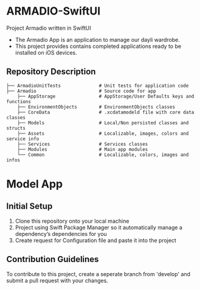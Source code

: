 # ARMADIO-SwiftUI
Project Armadio written in SwiftUI

* The Armadio App is an application to manage our dayli wardrobe.
* This project provides contains completed applications ready to be installed on iOS devices.

## Repository Description
```
├── ArmadioUnitTests              # Unit tests for application code
├── Armadio                       # Source code for app
    ├── AppStorage                # AppStorage/User Defaults keys and functions
    ├── EnvironmentObjects        # EnvironmentObjects classes
    ├── CoreData                  # .xcdatamodeld file with core data classes
    ├── Models                    # Local/Non persisted classes and structs
    ├── Assets                    # Localizable, images, colors and service info
    ├── Services                  # Services classes
    ├── Modules                   # Main app modules
    └── Common                    # Localizable, colors, images and infos
```
# Model App
## Initial Setup
1. Clone this repository onto your local machine
2. Project using Swift Package Manager so it automatically manage a dependency’s dependencies for you
3. Create request for Configuration file and paste it into the project

## Contribution Guidelines
To contribute to this project, create a seperate branch from 'develop' and submit a pull request with your changes.
